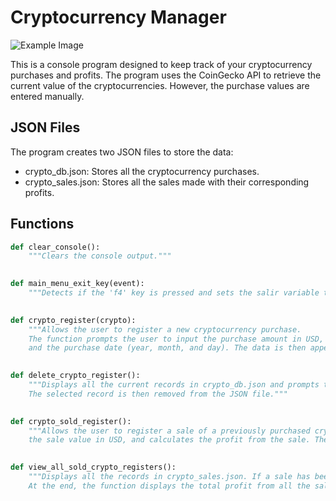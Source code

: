 
#          Cryptocurrency Manager         #


![Example Image](images/crypto_manager_image.png)

This is a console program designed to keep track of your cryptocurrency purchases and profits. The program uses the CoinGecko API to retrieve the current value of the cryptocurrencies. However, the purchase values are entered manually.

## JSON Files
The program creates two JSON files to store the data:
- crypto_db.json: Stores all the cryptocurrency purchases.
- crypto_sales.json: Stores all the sales made with their corresponding profits.

## Functions

```python
def clear_console():
    """Clears the console output."""
    

def main_menu_exit_key(event):
    """Detects if the 'f4' key is pressed and sets the salir variable to True, which will exit the program."""
    

def crypto_register(crypto):
    """Allows the user to register a new cryptocurrency purchase. 
    The function prompts the user to input the purchase amount in USD, purchase amount in the cryptocurrency, 
    and the purchase date (year, month, and day). The data is then appended to the crypto_db.json file."""
    

def delete_crypto_register():
    """Displays all the current records in crypto_db.json and prompts the user to input the ID of the record they wish to delete. 
    The selected record is then removed from the JSON file."""
    

def crypto_sold_register():
    """Allows the user to register a sale of a previously purchased cryptocurrency. The function prompts the user to input the ID of the cryptocurrency that was sold, 
    the sale value in USD, and calculates the profit from the sale. The record is then removed from crypto_db.json and added to crypto_sales.json."""
    

def view_all_sold_crypto_registers():
    """Displays all the records in crypto_sales.json. If a sale has been made, the profit from the sale is displayed. 
    At the end, the function displays the total profit from all the sales in the file."""
    
